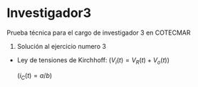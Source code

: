 # Investigador3
Prueba técnica para el cargo de investigador 3 en COTECMAR

1. Solución al ejercicio numero 3
- Ley de tensiones de Kirchhoff:
  $(V_i(t)=V_R(t)+V_o(t))$
  
  $(i_C(t)=a/b)$
